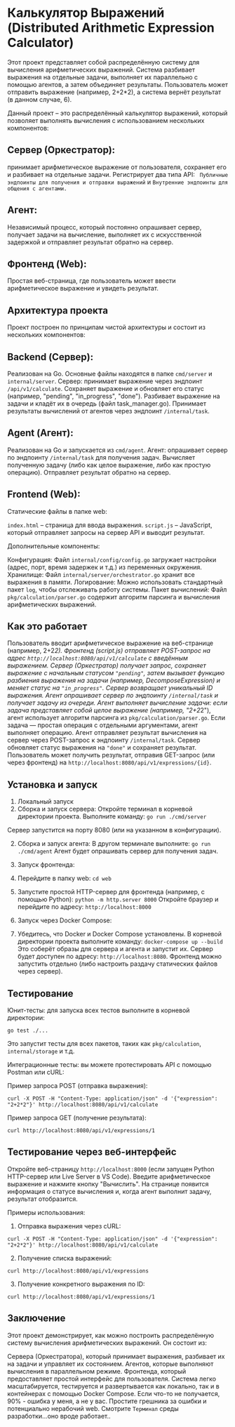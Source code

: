 # Калькулятор Выражений (Distributed Arithmetic Expression Calculator)

Этот проект представляет собой распределённую систему для вычисления арифметических выражений. Система разбивает выражения на отдельные задачи, выполняет их параллельно с помощью агентов, а затем объединяет результаты. Пользователь может отправить выражение (например, 2+2*2), а система вернёт результат (в данном случае, 6).


Данный проект – это распределённый калькулятор выражений, который позволяет выполнять вычисления с использованием нескольких компонентов:

## Сервер (Оркестратор):
принимает арифметическое выражение от пользователя, сохраняет его и разбивает на отдельные задачи.
Регистрирует два типа API:
``` Публичные эндпоинты для получения и отправки выражений``` и ```Внутренние эндпоинты для общения с агентами.```

## Агент:
Независимый процесс, который постоянно опрашивает сервер, получает задачи на вычисление, выполняет их с искусственной задержкой и отправляет результат обратно на сервер.

## Фронтенд (Web):
Простая веб-страница, где пользователь может ввести арифметическое выражение и увидеть результат.

## Архитектура проекта
Проект построен по принципам чистой архитектуры и состоит из нескольких компонентов:

## Backend (Сервер):
Реализован на Go. Основные файлы находятся в папке ```cmd/server``` и ```internal/server```. 
Сервер:
принимает выражение через эндпоинт ```/api/v1/calculate```.
Сохраняет выражение и обновляет его статус (например, "pending", "in_progress", "done").
Разбивает выражение на задачи и кладёт их в очередь (файл task_manager.go).
Принимает результаты вычислений от агентов через эндпоинт ```/internal/task```.

## Agent (Агент):
Реализован на Go и запускается из ```cmd/agent```. 
Агент:
опрашивает сервер по эндпоинту ```/internal/task``` для получения задач.
Вычисляет полученную задачу (либо как целое выражение, либо как простую операцию).
Отправляет результат обратно на сервер.

## Frontend (Web):
Статические файлы в папке web:

```index.html``` – страница для ввода выражения.
```script.js``` – JavaScript, который отправляет запросы на сервер API и выводит результат.

Дополнительные компоненты:

Конфигурация: Файл ```internal/config/config.go``` загружает настройки (адрес, порт, время задержек и т.д.) из переменных окружения.
Хранилище: Файл ```internal/server/orchestrator.go``` хранит все выражения в памяти.
Логирование: Можно использовать стандартный пакет ```log```, чтобы отслеживать работу системы.
Пакет вычислений: Файл ```pkg/calculation/parser.go``` содержит алгоритм парсинга и вычисления арифметических выражений.

## Как это работает

Пользователь вводит арифметическое выражение на веб-странице (например, 2+2*2).
Фронтенд (script.js) отправляет POST-запрос на адрес ```http://localhost:8080/api/v1/calculate``` с введённым выражением.
Сервер (Оркестратор) получает запрос, сохраняет выражение с начальным статусом ```"pending"```, затем вызывает функцию разбиения выражения на задачи (например, DecomposeExpression) и меняет статус на ```"in_progress"```. Сервер возвращает уникальный ID выражения.
Агент опрашивает сервер по эндпоинту ```/internal/task``` и получает задачу из очереди.
Агент выполняет вычисление задачи:
если задача представляет собой целое выражение (например, "2+2*2"), агент использует алгоритм парсинга из ```pkg/calculation/parser.go```.
Если задача — простая операция с отдельными аргументами, агент выполняет операцию.
Агент отправляет результат вычисления на сервер через POST-запрос к эндпоинту ```/internal/task```.
Сервер обновляет статус выражения на ```"done"``` и сохраняет результат.
Пользователь может получить результат, отправив GET-запрос (или через фронтенд) на ```http://localhost:8080/api/v1/expressions/{id}```.

## Установка и запуск
1. Локальный запуск
  1. Сборка и запуск сервера:
     Откройте терминал в корневой директории проекта.
     Выполните команду:
     ```go run ./cmd/server```

Сервер запустится на порту 8080 (или на указанном в конфигурации).

  2. Сборка и запуск агента:
     В другом терминале выполните:
     ```go run ./cmd/agent```
Агент будет опрашивать сервер для получения задач.

2. Запуск фронтенда:
  1. Перейдите в папку web:
     ```cd web```
  2. Запустите простой HTTP-сервер для фронтенда (например, с помощью Python): 
     ```python -m http.server 8000```
     Откройте браузер и перейдите по адресу: ```http://localhost:8000```
     
3. Запуск через Docker Compose:
  1. Убедитесь, что Docker и Docker Compose установлены.
     В корневой директории проекта выполните команду:
     ```docker-compose up --build```
     Это соберёт образы для сервера и агента и запустит их. Сервер будет доступен по адресу: ```http://localhost:8080```. Фронтенд можно запустить отдельно (либо настроить раздачу статических файлов через сервер).
     
## Тестирование

Юнит-тесты: для запуска всех тестов выполните в корневой директории:

```go test ./...```

Это запустит тесты для всех пакетов, таких как ```pkg/calculation```, ```internal/storage``` и т.д.

Интеграционные тесты: вы можете протестировать API с помощью Postman или cURL:

Пример запроса POST (отправка выражения):

```curl -X POST -H "Content-Type: application/json" -d '{"expression": "2+2*2"}' http://localhost:8080/api/v1/calculate```

Пример запроса GET (получение результата):

```curl http://localhost:8080/api/v1/expressions/1```

## Тестирование через веб-интерфейс
Откройте веб-страницу ```http://localhost:8000``` (если запущен Python HTTP-сервер или Live Server в VS Code). Введите арифметическое выражение и нажмите кнопку "Вычислить". На странице появится информация о статусе вычисления и, когда агент выполнит задачу, результат отобразится.

Примеры использования: 
  1. Отправка выражения через cURL:

```curl -X POST -H "Content-Type: application/json" -d '{"expression": "2+2*2"}' http://localhost:8080/api/v1/calculate```

  2. Получение списка выражений:

```curl http://localhost:8080/api/v1/expressions```

  3. Получение конкретного выражения по ID:

```curl http://localhost:8080/api/v1/expressions/1```

## Заключение
Этот проект демонстрирует, как можно построить распределённую систему вычисления арифметических выражений. Он состоит из:

Сервера (Оркестратора), который принимает выражения, разбивает их на задачи и управляет их состоянием. Агентов, которые выполняют вычисления в параллельном режиме. Фронтенда, который предоставляет простой интерфейс для пользователя. Система легко масштабируется, тестируется и развертывается как локально, так и в контейнерах с помощью Docker Compose. Если что-то не получается, 90% - ошибка у меня, а не у вас. Простите грешника за ошибки и потенциально нерабочий web. Смотрите ```Терминал``` среды разработки...оно вроде работает..
